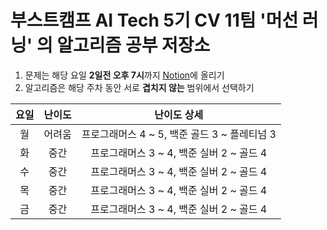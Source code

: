 # 부스트캠프 AI Tech 5기 CV 11팀 '머선 러닝' 의 알고리즘 공부 저장소

1. 문제는 해당 요일 **2일전 오후 7시**까지 [Notion](https://www.notion.so/CV-11-c3257657e35c42a6ac899efb6b58ec44)에 올리기
2. 알고리즘은 해당 주차 동안 서로 **겹치지 않는** 범위에서 선택하기

|요일|난이도|난이도 상세|
|:---:|:---:|:---:|
|월|어려움|프로그래머스 4 ~ 5, 백준 골드 3 ~ 플레티넘 3|
|화|중간|프로그래머스 3 ~ 4, 백준 실버 2 ~ 골드 4|
|수|중간|프로그래머스 3 ~ 4, 백준 실버 2 ~ 골드 4|
|목|중간|프로그래머스 3 ~ 4, 백준 실버 2 ~ 골드 4|
|금|중간|프로그래머스 3 ~ 4, 백준 실버 2 ~ 골드 4|
